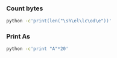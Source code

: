 ### Count bytes
```bash
python -c'print(len("\sh\el\lc\od\e"))'
```


### Print As
```bash
python -c'print "A"*20'
```
